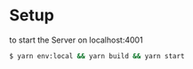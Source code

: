 # Setup

to start the Server on localhost:4001
```bash
$ yarn env:local && yarn build && yarn start
```